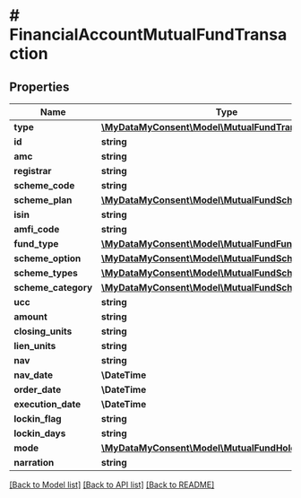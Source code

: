 # # FinancialAccountMutualFundTransaction

## Properties

Name | Type | Description | Notes
------------ | ------------- | ------------- | -------------
**type** | [**\MyDataMyConsent\Model\MutualFundTransactionType**](MutualFundTransactionType.md) |  |
**id** | **string** |  |
**amc** | **string** |  |
**registrar** | **string** |  |
**scheme_code** | **string** |  |
**scheme_plan** | [**\MyDataMyConsent\Model\MutualFundSchemePlan**](MutualFundSchemePlan.md) |  |
**isin** | **string** |  |
**amfi_code** | **string** |  |
**fund_type** | [**\MyDataMyConsent\Model\MutualFundFundType**](MutualFundFundType.md) |  |
**scheme_option** | [**\MyDataMyConsent\Model\MutualFundSchemeOption**](MutualFundSchemeOption.md) |  |
**scheme_types** | [**\MyDataMyConsent\Model\MutualFundSchemeType**](MutualFundSchemeType.md) |  |
**scheme_category** | [**\MyDataMyConsent\Model\MutualFundSchemeCategory**](MutualFundSchemeCategory.md) |  |
**ucc** | **string** |  |
**amount** | **string** |  |
**closing_units** | **string** |  |
**lien_units** | **string** |  |
**nav** | **string** |  |
**nav_date** | **\DateTime** |  |
**order_date** | **\DateTime** |  |
**execution_date** | **\DateTime** |  |
**lockin_flag** | **string** |  |
**lockin_days** | **string** |  |
**mode** | [**\MyDataMyConsent\Model\MutualFundHoldingMode**](MutualFundHoldingMode.md) |  |
**narration** | **string** |  |

[[Back to Model list]](../../README.md#models) [[Back to API list]](../../README.md#endpoints) [[Back to README]](../../README.md)
